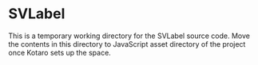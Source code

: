 SVLabel
=====
This is a temporary working directory for the SVLabel source code. Move the contents in this directory to JavaScript asset directory of the project once Kotaro sets up the space.
